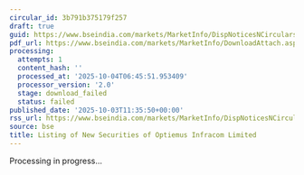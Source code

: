 ```yaml
---
circular_id: 3b791b375179f257
draft: true
guid: https://www.bseindia.com/markets/MarketInfo/DispNoticesNCirculars.aspx?Noticeid={B86649FD-FCF8-4B02-B19C-29402D865C62}&noticeno=20251003-30&dt=10/03/2025&icount=30&totcount=73&flag=0
pdf_url: https://www.bseindia.com/markets/MarketInfo/DownloadAttach.aspx?id=20251003-30&attachedId=
processing:
  attempts: 1
  content_hash: ''
  processed_at: '2025-10-04T06:45:51.953409'
  processor_version: '2.0'
  stage: download_failed
  status: failed
published_date: '2025-10-03T11:35:50+00:00'
rss_url: https://www.bseindia.com/markets/MarketInfo/DispNoticesNCirculars.aspx?Noticeid={B86649FD-FCF8-4B02-B19C-29402D865C62}&noticeno=20251003-30&dt=10/03/2025&icount=30&totcount=73&flag=0
source: bse
title: Listing of New Securities of Optiemus Infracom Limited
---
```


Processing in progress...